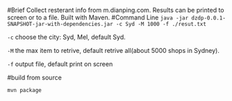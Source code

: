 #Brief
Collect resterant info from m.dianping.com. Results can be printed to screen or to a file. Built with Maven.
#Command Line
`java -jar dzdp-0.0.1-SNAPSHOT-jar-with-dependencies.jar -c Syd -M 1000 -f ./resut.txt`

`-c` choose the city: Syd, Mel, default Syd.

`-M` the max item to retrive, default retrive all(about 5000 shops in Sydney).

`-f` output file, default print on screen

#build from source

`mvn package`